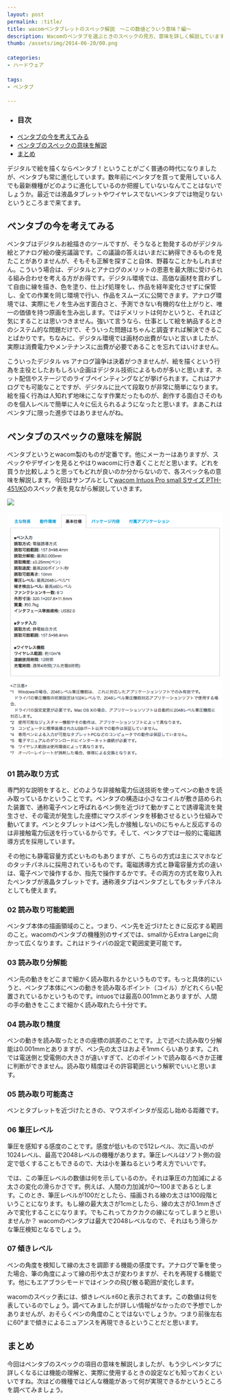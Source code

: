 ```yaml
---
layout: post
permalink: :title/
title: wacomペンタブレットのスペック解説　〜この数値どういう意味？編〜
description: Wacomのペンタブを選ぶときのスペックの見方、意味を詳しく解説しています。
thumb: /assets/img/2014-06-20/00.png

categories:
- ハードウェア

tags:
- ペンタブ

---
```


- ### 目次
- [ペンタブの今を考えてみる](#ペンタブの今を考えてみる)
- [ペンタブのスペックの意味を解説](#ペンタブのスペックの意味を解説)
- [まとめ](#まとめ)

デジタルで絵を描くならペンタブ！ということがごく普通の時代になりましたが、ペンタブも常に進化しています。数年前にペンタブを買って愛用している人でも最新機種がどのように進化しているのか把握していないなんてことはないでしょうか。最近では液晶タブレットやワイヤレスでないペンタブでは物足りないというところまで来てます。

## ペンタブの今を考えてみる

ペンタブはデジタルお絵描きのツールですが、そうなると勃発するのがデジタル絵とアナログ絵の優劣議論です。この議論の答えはいまだに納得できるものを見たことがありませんが、そもそも正解を探すこと自体、野暮なことかもしれません。こういう場合は、デジタルとアナログのメリットの恩恵を最大限に受けられる組み合わせを考える方がお得です。デジタル環境では、高価な画材を買わずして自由に線を描き、色を塗り、仕上げ処理をし、作品を経年変化させずに保管し、全ての作業を同じ環境で行い、作品をスムーズに公開できます。アナログ環境では、実際にモノを生み出す面白さと、予測できない有機的な仕上がりと、唯一の価値を持つ原画を生み出します。ではデメリットは何かというと、それほど気にすることは思いつきません。強いて言うなら、仕事として絵を納品するときのシステム的な問題だけで、そういった問題はちゃんと調査すれば解決できることばかりです。ちなみに、デジタル環境では画材の出費がないと言いましたが、実際は消費電力やメンテナンスに出費が必要であることを忘れてはいけません。

こういったデジタル vs アナログ論争は決着がつきませんが、絵を描くという行為を主役としたおもしろい企画はデジタル技術によるものが多いと思います。ネット配信やステージでのライブペインティングなどが挙げられます。これはアナログでも可能なことですが、デジタルに比べて段取りが非常に簡単になります。絵を描く行為は人知れず地味にこなす作業だったものが、創作する面白さそのものを個人レベルで簡単に人々に伝えられるようになったと思います。まあこれはペンタブに限った進歩ではありませんがね。

## ペンタブのスペックの意味を解説

ペンタブというとwacom製のものが定番です。他にメーカーはありますが、スペックやデザインを見るとやはりwacomに行き着くことだと思います。どれを買うか比較しようと思ってもどれが良いのか分からないので、各スペック名の意味を解説します。今回はサンプルとして<a href="http://www.amazon.co.jp/gp/product/B00EL8HLYK/ref=as_li_tf_tl?ie=UTF8&camp=247&creative=1211&creativeASIN=B00EL8HLYK&linkCode=as2&tag=koma5109-22">wacom Intuos Pro small Sサイズ PTH-451/K0</a>のスペック表を見ながら解説していきます。

<a href="http://www.amazon.co.jp/gp/product/B00EL8HLYK/ref=as_li_tf_il?ie=UTF8&camp=247&creative=1211&creativeASIN=B00EL8HLYK&linkCode=as2&tag=koma5109-22"><img border="0" src="http://ws-fe.amazon-adsystem.com/widgets/q?_encoding=UTF8&ASIN=B00EL8HLYK&Format=_SL250_&ID=AsinImage&MarketPlace=JP&ServiceVersion=20070822&WS=1&tag=koma5109-22" ></a><img src="http://ir-jp.amazon-adsystem.com/e/ir?t=koma5109-22&l=as2&o=9&a=B00EL8HLYK" width="1" height="1" border="0" alt="" style="border:none !important; margin:0px !important;" />

![Bamboo Pad, wireless(CTH300K)のスペック](/assets/img/2014-06-20/01.png)

### 01 読み取り方式

専門的な説明をすると、どのような非接触電力伝送技術を使ってペンの動きを読み取っているかということです。ペンタブの構造は小さなコイルが敷き詰められた装置で、通称電子ペンと呼ばれるペン側を近づけて動かすことで誘導電流を発生させ、その電流が発生した座標にマウスポインタを移動させるという仕組みで動いてます。ペンとタブレットはペン先しか接触しないのにちゃんと反応するのは非接触電力伝送を行っているからです。そして、ペンタブでは一般的に電磁誘導方式を採用しています。

その他にも静電容量方式といものもありますが、こちらの方式は主にスマホなどのタッチパネルに採用されているものです。電磁誘導方式と静電容量方式の違いは、電子ペンで操作するか、指先で操作するかです。その両方の方式を取り入れたペンタブが液晶タブレットです。通称液タブはペンタブとしてもタッチパネルとしても使えます。

### 02 読み取り可能範囲

ペンタブ本体の描画領域のこと。つまり、ペン先を近づけたときに反応する範囲のこと。wacomのペンタブの機種別のサイズでは、smallからExtra Largeに向かって広くなります。これはドライバの設定で範囲変更可能です。

### 03 読み取り分解能

ペン先の動きをどこまで細かく読み取れるかというものです。もっと具体的にいうと、ペンタブ本体にペンの動きを読み取るポイント（コイル）がどれくらい配置されているかというものです。intuosでは最高0.001mmとありますが、人間の手の動きをここまで細かく読み取れたら十分です。

### 04 読み取り精度

ペンの動きを読み取ったときの座標の誤差のことです。上で述べた読み取り分解能は0.001mmとありますが、ペン先の太さはおよそ1mmくらいあります。これでは電送側と受電側の大きさが違いすぎて、どのポイントで読み取るべきか正確に判断ができません。読み取り精度はその許容範囲という解釈でいいと思います。

### 05 読み取り可能高さ

ペンとタブレットを近づけたときの、マウスポインタが反応し始める距離です。

### 06 筆圧レベル

筆圧を感知する感度のことです。感度が低いもので512レベル、次に高いのが1024レベル、最高で2048レベルの機種があります。筆圧レベルはソフト側の設定で低くすることもできるので、大は小を兼ねるという考え方でいいです。

では、この筆圧レベルの数値は何を示しているのか。それは筆圧の力加減による太さの変化の滑らかさです。例えば、人間の力加減が0〜100まであるとします。このとき、筆圧レベルが100だとしたら、描画される線の太さは100段階ということになります。もし線の最大太さが1cmとしたら、線の太さが0.1mmきざみで変化することになります。でもこれってカクカクの線になってしまうと思いませんか？ wacomのペンタブは最大で2048レベルなので、それはもう滑らかな筆圧検知となるでしょう。

### 07 傾きレベル

ペンの角度を検知して線の太さを調節する機能の感度です。アナログで筆を使った場合、筆の角度によって線の形や太さが変わりますが、それを再現する機能です。他にもエアブラシモードではインクの飛び散る範囲が変化します。

wacomのスペック表には、傾きレベル±60と表示されてます。この数値は何を表しているのでしょう。調べてみましたが詳しい情報がなかったので予想でしかありませんが、おそらくペンの角度のことではないでしょうか。つまり前後左右に60°まで傾きによるニュアンスを再現できるということだと思います。

## まとめ
今回はペンタブのスペックの項目の意味を解説しましたが、もう少しペンタブに詳しくなるには機能の理解と、実際に使用するときの設定なども知っておくといいですね。次はどの機種ではどんな機能があって何が実現できるかというところを調べてみましょう。
